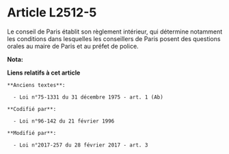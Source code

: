 # Article L2512-5

Le conseil de Paris établit son règlement intérieur, qui détermine notamment les conditions dans lesquelles les conseillers
de Paris posent des questions orales au maire de Paris et au préfet de police.

**Nota:**



**Liens relatifs à cet article**

	**Anciens textes**:

	  - Loi n°75-1331 du 31 décembre 1975 - art. 1 (Ab)

	**Codifié par**:

	  - Loi n°96-142 du 21 février 1996

	**Modifié par**:

	  - Loi n°2017-257 du 28 février 2017 - art. 3
